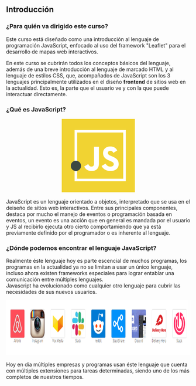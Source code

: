 ## Introducción

### ¿Para quién va dirigido este curso?
Este curso está diseñado como una introducción al lenguaje de programación JavaScript, enfocado al uso del framework "Leaflet" para el desarrollo de mapas web interactivos.  

En este curso se cubrirán todos los conceptos básicos del lenguaje, además de una breve introducción al lenguaje de marcado HTML y al lenguaje de estilos CSS, que, acompañados de JavaScript son los 3 lenguajes principalmente utilizados en el diseño **frontend** de sitios web en la actualidad. Esto es, la parte que el usuario ve y con la que puede interactuar directamente.  

### ¿Qué es JavaScript?

<p align="center"> 
<img src="./img/js-logo.png" width="200px;" height="200px;">
</p>  

JavaScript es un lenguaje orientado a objetos, interpretado que se usa en el deiseño de sitios web interactivos. Entre sus principales componentes, destaca por mucho el manejo de eventos o programación basada en eventos, un evento es una acción que en general es mandada por el usuario y JS al recibirlo ejecuta otro cierto comportamiendo que ya está previamente definido por el programador o es inherente al lenguaje.  

### ¿Dónde podemos encontrar el lenguaje JavaScript?  

Realmente éste lenguaje hoy es parte escencial de muchos programas, los programas en la actualidad ya no se limitan a usar un único lenguaje, incluso ahora existen frameworks especiales para lograr entablar una comunicación entre múltiples lenguajes.   
Javascript ha evolucionado como cualquier otro lenguaje para cubrir las necesidades de sus nuevos usuarios.

<p align="center"> 
<img src="./img/empresas.png" width="850px;" height="150px;">
</p>  

Hoy en día múltiples empresas y programas usan éste lenguaje que cuenta con múltiples extensiones para tareas determinadas, siendo uno de los más completos de nuestros tiempos.  
